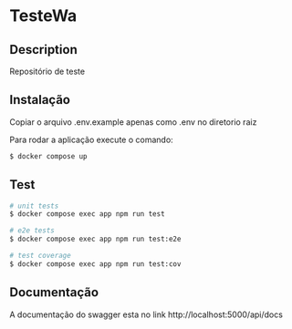 # TesteWa

## Description

Repositório de teste

## Instalação

Copiar o arquivo .env.example apenas como .env no diretorio raiz

Para rodar a aplicação execute o comando:
```bash
$ docker compose up
```

## Test

```bash
# unit tests
$ docker compose exec app npm run test

# e2e tests
$ docker compose exec app npm run test:e2e

# test coverage
$ docker compose exec app npm run test:cov
```

## Documentação

A documentação do swagger esta no link http://localhost:5000/api/docs
